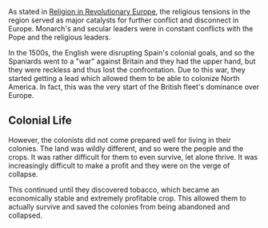As stated in [Religion in Revolutionary Europe](../W1/Religion%20in%20Revolutionary%20Europe.md), the religious tensions in the region served as major catalysts for further conflict and disconnect in Europe. Monarch's and secular leaders were in constant conflicts with the Pope and the religious leaders.

In the 1500s, the English were disrupting Spain's colonial goals, and so the Spaniards went to a "war" against Britain and they had the upper hand, but they were reckless and thus lost the confrontation. Due to this war, they started getting a lead which allowed them to be able to colonize North America. In fact, this was the very start of the British fleet's dominance over Europe.



## Colonial Life

However, the colonists did not come prepared well for living in their colonies. The land was wildly different, and so were the people and the crops. It was rather difficult for them to even survive, let alone thrive. It was increasingly difficult to make a profit and they were on the verge of collapse. 

This continued until they discovered tobacco, which became an economically stable and extremely profitable crop. This allowed them to actually survive and saved the colonies from being abandoned and collapsed.
